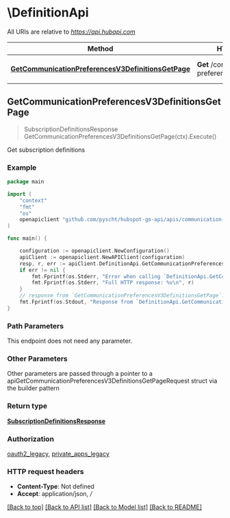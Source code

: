 # \DefinitionApi

All URIs are relative to *https://api.hubapi.com*

Method | HTTP request | Description
------------- | ------------- | -------------
[**GetCommunicationPreferencesV3DefinitionsGetPage**](DefinitionApi.md#GetCommunicationPreferencesV3DefinitionsGetPage) | **Get** /communication-preferences/v3/definitions | Get subscription definitions



## GetCommunicationPreferencesV3DefinitionsGetPage

> SubscriptionDefinitionsResponse GetCommunicationPreferencesV3DefinitionsGetPage(ctx).Execute()

Get subscription definitions



### Example

```go
package main

import (
    "context"
    "fmt"
    "os"
    openapiclient "github.com/pyscht/hubspot-go-api/apis/communication-preferences/communications_status"
)

func main() {

    configuration := openapiclient.NewConfiguration()
    apiClient := openapiclient.NewAPIClient(configuration)
    resp, r, err := apiClient.DefinitionApi.GetCommunicationPreferencesV3DefinitionsGetPage(context.Background()).Execute()
    if err != nil {
        fmt.Fprintf(os.Stderr, "Error when calling `DefinitionApi.GetCommunicationPreferencesV3DefinitionsGetPage``: %v\n", err)
        fmt.Fprintf(os.Stderr, "Full HTTP response: %v\n", r)
    }
    // response from `GetCommunicationPreferencesV3DefinitionsGetPage`: SubscriptionDefinitionsResponse
    fmt.Fprintf(os.Stdout, "Response from `DefinitionApi.GetCommunicationPreferencesV3DefinitionsGetPage`: %v\n", resp)
}
```

### Path Parameters

This endpoint does not need any parameter.

### Other Parameters

Other parameters are passed through a pointer to a apiGetCommunicationPreferencesV3DefinitionsGetPageRequest struct via the builder pattern


### Return type

[**SubscriptionDefinitionsResponse**](SubscriptionDefinitionsResponse.md)

### Authorization

[oauth2_legacy](../README.md#oauth2_legacy), [private_apps_legacy](../README.md#private_apps_legacy)

### HTTP request headers

- **Content-Type**: Not defined
- **Accept**: application/json, */*

[[Back to top]](#) [[Back to API list]](../README.md#documentation-for-api-endpoints)
[[Back to Model list]](../README.md#documentation-for-models)
[[Back to README]](../README.md)

